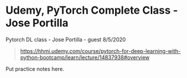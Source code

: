 # Udemy, PyTorch Complete Class - Jose Portilla  

Pytorch DL class - Jose Portilla - guest 8/5/2020  
>https://hhmi.udemy.com/course/pytorch-for-deep-learning-with-python-bootcamp/learn/lecture/14837938#overview  

Put practice notes here. 
